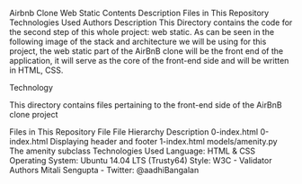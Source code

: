 Airbnb Clone Web Static
Contents
Description
Files in This Repository
Technologies Used
Authors
Description
This Directory contains the code for the second step of this whole project: web static. As can be seen in the following image of the stack and architecture we will be using for this project, the web static part of the AirBnB clone will be the front end of the application, it will serve as the core of the front-end side and will be written in HTML, CSS.

Technology

This directory contains files pertaining to the front-end side of the AirBnB clone project

Files in This Repository
File	File Hierarchy	Description
0-index.html	0-index.html	Displaying header and footer
1-index.html	models/amenity.py	The amenity subclass
Technologies Used
Language: HTML & CSS
Operating System: Ubuntu 14.04 LTS (Trusty64)
Style: W3C - Validator
Authors
Mitali Sengupta - Twitter: @aadhiBangalan
